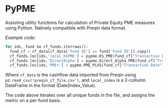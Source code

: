 # PyPME
Assisting utility functions for calculation of Private Equity PME measures using Python. Natively compatible with Preqin data format.

*Example code:*
```python
for idx, fund in cf_funds.iterrows():
  fund_cf = cf_data[cf_data['Fund ID'] == fund['Fund ID']].copy()
  cf_funds.loc[idx,'local_KSPME'] = pypme.KS_PME(fund_cf["Transaction Date"],fund_cf["Transaction Amount"],fund_cf["Transaction Category"],local_index.iloc[:,0],local_index.iloc[:,1])
  cf_funds.loc[idx,'DirectAlpha'] = pypme.Direct_Alpha_PME(fund_cf["Transaction Date"],fund_cf["Transaction Amount"],fund_cf["Transaction Category"],local_index.iloc[:,0],local_index.iloc[:,1])
  cf_funds.loc[idx,'PME+'] = pypme.PME_PLUS(fund_cf["Transaction Date"],fund_cf["Transaction Amount"],fund_cf["Transaction Category"],local_index.iloc[:,0],local_index.iloc[:,1])                      
```
Where `cf_data` is the cashflow data imported from Preqin using `pd.read_csv('preqin_cf_file.csv')`, and `local_index` is a 2-collumn DataFrame in the format (Date|Index_Value).

The code above iterates over all unique funds in the file, and assigns the metric on a per-fund basis.
